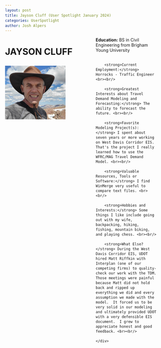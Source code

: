 ```yaml
---
layout: post
title: Jayson Cluff (User Spotlight January 2024)
categories: UserSpotlight
author: Josh Alpers 
---
```


<div class="header">
    <div class="header-image">
        <p style="font-size: 22pt; font-weight: bold;">JAYSON CLUFF</p>
        <img src="../images/jason.png" width="200px" alt="Jayson Cluff" />
    </div>
    <div class="header-content">
        <strong>Education:</strong> BS in Civil Engineering from Brigham Young University <br><br/>
		
		<strong>Current Employment:</strong> Horrocks - Traffic Engineer <br><br/>
		
        <strong>Greatest Interests about Travel Demand Modeling and Forecasting:</strong> The ability to forecast the future. <br><br/>

        <strong>Favorite Modeling Project(s):</strong> I spent about seven years or more working on West Davis Corridor EIS.  That's the project I really learned how to use the WFRC/MAG Travel Demand Model. <br><br/>

        <strong>Valuable Resources, Tools or Software:</strong> I find WinMerge very useful to compare text files. <br><br/>

        <strong>Hobbies and Interests:</strong> Some things I like include going out with my wife, backpacking, hiking, fishing, mountain biking, and playing chess. <br><br/> 

        <strong>What Else?</strong> During the West Davis Corridor EIS, UDOT hired Matt Riffkin with Interplan (one of our competing firms) to quality-check our work with the TDM.  Those meetings were painful because Matt did not hold back and ripped up everything we did and every assumption we made with the model.  It forced us to be very solid in our modeling and ultimately provided UDOT with a very defensible EIS document.  I grew to appreciate honest and good feedback. <br><br/>

    </div>
</div>

<style>
    .header {
        display: flex;
        flex-wrap: wrap;
    }

    .header-image {
        flex: 0 0 300px;
        text-align: left;
    }

    .header-content {
        flex: 1;
    }

    .header-image img {
        max-width: 200%;
    }
</style>
